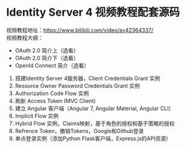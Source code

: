 # Identity Server 4 视频教程配套源码
视频教程地址：https://www.bilibili.com/video/av42364337/  
视频教程大纲：  

* OAuth 2.0 简介上（选看）  
* OAuth 2.0 简介下（选看）  
* OpenId Connect 简介（选看）  

1. 搭建Identity Server 4服务器，Client Credentials Grant 实例
2. Resource Owner Password Credentials Grant 实例
3. Authorization Code Flow 实例
4. 刷新 Access Token (MVC Client)
5. 建立 Angular 客户端（Angular 7, Angular Material, Angular CLI）
6. Implicit Flow 实例
7. Hybrid Flow 实例，Claims映射，基于角色的授权和基于策略的授权
8. Refrence Token，撤销Tokens，Google和Github登录
9. 单点登录实例（添加Python Flask客户端，Express.js的API资源）

